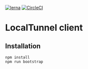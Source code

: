 [![lerna](https://img.shields.io/badge/maintained%20with-lerna-cc00ff.svg)](https://lernajs.io/)
[![CircleCI](https://img.shields.io/circleci/project/github/lotun-io/lotun.svg)](https://circleci.com/gh/lotun-io/lotun/tree/master)

# LocalTunnel client

## Installation

```
npm install
npm run bootstrap
```
